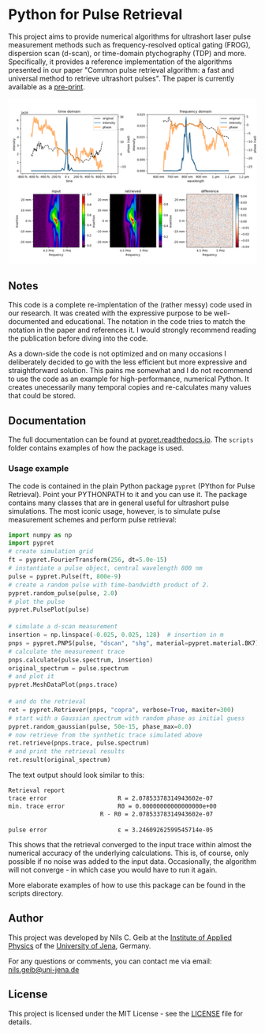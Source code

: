 # Python for Pulse Retrieval

This project aims to provide numerical algorithms for ultrashort laser pulse measurement methods such as frequency-resolved optical gating (FROG), dispersion scan (d-scan), or time-domain ptychography (TDP) and more. Specifically, it provides a reference implementation of the algorithms presented in our paper "Common pulse retrieval algorithm: a fast and universal method to retrieve ultrashort pulses". The paper is currently available as a [pre-print](https://arxiv.org/abs/1810.04780).

![Example output](scripts/result.png?raw=true "Result")

## Notes

This code is a complete re-implentation of the (rather messy) code used in our research. It was created with the expressive purpose to be well-documented and educational. The notation in the code tries to match the notation in the paper and references it. I would strongly recommend reading the publication before diving into the code.

As a down-side the code is not optimized and on many occasions I deliberately decided to go with the less efficient but more expressive and straightforward solution. This pains me somewhat and I do not recommend to use the code as an example for high-performance, numerical Python. It creates unecessarily many temporal copies and re-calculates many values that could be stored.

## Documentation

The full documentation can be found at [pypret.readthedocs.io](https://pypret.readthedocs.io). The ``scripts`` folder contains examples of how the package is used.

### Usage example
The code is contained in the plain Python package ``pypret`` (PYthon for Pulse Retrieval). Point your PYTHONPATH to it and you can use it. The package contains many classes that are in general useful for ultrashort pulse simulations. The most iconic usage, however, is to simulate pulse measurement schemes and perform pulse retrieval:

```python
import numpy as np
import pypret
# create simulation grid
ft = pypret.FourierTransform(256, dt=5.0e-15)
# instantiate a pulse object, central wavelength 800 nm
pulse = pypret.Pulse(ft, 800e-9)
# create a random pulse with time-bandwidth product of 2.
pypret.random_pulse(pulse, 2.0)
# plot the pulse
pypret.PulsePlot(pulse)

# simulate a d-scan measurement
insertion = np.linspace(-0.025, 0.025, 128)  # insertion in m
pnps = pypret.PNPS(pulse, "dscan", "shg", material=pypret.material.BK7)
# calculate the measurement trace
pnps.calculate(pulse.spectrum, insertion)
original_spectrum = pulse.spectrum
# and plot it
pypret.MeshDataPlot(pnps.trace)

# and do the retrieval
ret = pypret.Retriever(pnps, "copra", verbose=True, maxiter=300)
# start with a Gaussian spectrum with random phase as initial guess
pypret.random_gaussian(pulse, 50e-15, phase_max=0.0)
# now retrieve from the synthetic trace simulated above
ret.retrieve(pnps.trace, pulse.spectrum)
# and print the retrieval results
ret.result(original_spectrum)
```
The text output should look similar to this:
```
Retrieval report
trace error                    R = 2.07853378314943602e-07
min. trace error               R0 = 0.00000000000000000e+00
                          R - R0 = 2.07853378314943602e-07

pulse error                    ε = 3.24609262599545714e-05
```
This shows that the retrieval converged to the input trace within almost the numerical accuracy of the underlying calculations. This is, of course, only possible if no noise was added to the input data. Occasionally, the algorithm will not converge - in which case you would have to run it again.

More elaborate examples of how to use this package can be found in the scripts directory.

## Author

This project was developed by Nils C. Geib at the [Institute of Applied Physics](https://www.iap.uni-jena.de) of the [University of Jena](https://www.uni-jena.de), Germany.

For any questions or comments, you can contact me via email: nils.geib@uni-jena.de

## License

This project is licensed under the MIT License - see the [LICENSE](LICENSE) file for details.
